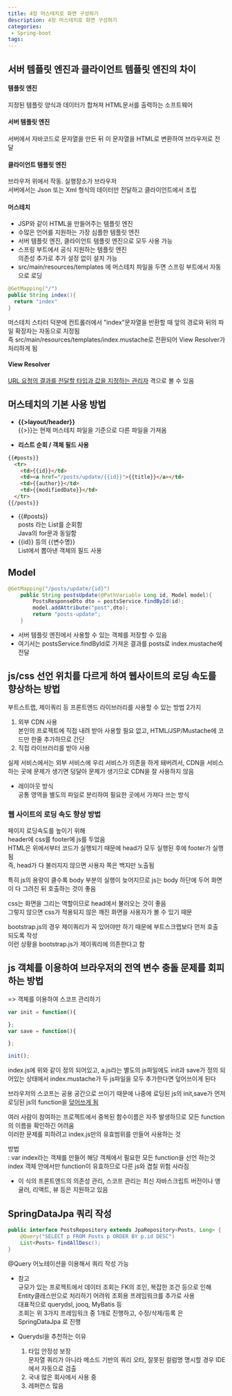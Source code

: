 ```yaml
---
title: 4장 머스테치로 화면 구성하기
description: 4장 머스테치로 화면 구성하기
categories:
 - Spring-boot
tags:
---  
```

## 서버 템플릿 엔진과 클라이언트 템플릿 엔진의 차이  
#### 템플릿 엔진
지정된 템플릿 양식과 데이터가 합쳐져 HTML문서를 출력하는 소프트웨어  

#### 서버 템플릿 엔진  
서버에서 자바코드로 문자열을 만든 뒤 이 문자열을 HTML로 변환하여 브라우저로 전달  

#### 클라이언트 템플릿 엔진  
브라우저 위에서 작동. 실행장소가 브라우저  
서버에서는 Json 또는 Xml 형식의 데이터만 전달하고 클라이언트에서 조립  

#### 머스테치  
  * JSP와 같이 HTML을 만들어주는 템플릿 엔진  
  * 수많은 언어를 지원하는 가장 심플한 템플릿 엔진  
  * 서버 템플릿 엔진, 클라이언트 템플릿 엔진으로 모두 사용 가능  
  * 스프링 부트에서 공식 지원하는 템플릿 엔진  
  의존성 추가로 추가 설정 없이 설치 가능  
  * src/main/resources/templates 에 머스테치 파일을 두면 스프링 부트에서 자동으로 로딩  

```java
@GetMapping("/")
public String index(){
  return "index"
}
```  
머스테치 스타터 덕분에 컨트롤러에서 "index"문자열을 반환할 때 앞의 경로와 뒤의 파일 확장자는 자동으로 지정됨  
즉 src/main/resources/templates/index.mustache로 전환되어 View Resolver가 처리하게 됨  

#### View Resolver  
<U>URL 요청의 결과를 전달할 타입과 값을 지정하는 관리자</U> 격으로 볼 수 있음   

## 머스테치의 기본 사용 방법  
* **{{>layout/header}}**  
{{>}}는 현재 머스테치 파일을 기준으로 다른 파일을 가져옴  

* **리스트 순회 / 객체 필드 사용**
```HTML
{{#posts}}
  <tr>
    <td>{{id}}</td>
    <td><a href="/posts/update/{{id}}">{{title}}</a></td>
    <td>{{author}}</td>
    <td>{{modifiedDate}}</td>
  </tr>
{{/posts}}
```
  * {{#posts}}  
    posts 라는 List를 순회함  
    Java의 for문과 동일함  
  * {{id}} 등의 {{변수명}}  
  List에서 뽑아낸 객체의 필드 사용  

## Model  
```java  
@GetMapping("/posts/update/{id}")
    public String postsUpdate(@PathVariable Long id, Model model){
        PostsResponseDto dto = postsService.findById(id);
        model.addAttribute("post",dto);
        return "posts-update";
    }

```
* 서버 템플릿 엔진에서 사용할 수 있는 객체를 저장할 수 있음  
* 여기서는 postsService.findById로 가져온 결과를 posts로 index.mustache에 전달  

## js/css 선언 위치를 다르게 하여 웹사이트의 로딩 속도를 향상하는 방법  
부트스트랩, 제이쿼리 등 프론트엔드 라이브러리를 사용할 수 있는 방법 2가지  
1. 외부 CDN 사용  
  본인의 프로젝트에 직접 내려 받아 사용할 필요 없고, HTML/JSP/Mustache에 코드만 한줄 추가하므로 간단  
2. 직접 라이브러리를 받아 사용  

실제 서비스에서는 외부 서비스에 우리 서비스가 의존을 하게 돼버려서, CDN을 서비스 하는 곳에 문제가 생기면 덩달아 문제가 생기므로 CDN을 잘 사용하지 않음  

* 레이아웃 방식  
공통 영역을 별도의 파일로 분리하여 필요한 곳에서 가져다 쓰는 방식  

### 웹 사이트의 로딩 속도 향상 방법  
페이지 로딩속도를 높이기 위해  
header에 css를
footer에 js를 두었음  
HTML은 위에서부터 코드가 실행되기 때문에 head가 모두 실행된 후에 footer가 실행됨  
즉, head가 다 불러지지 않으면 사용자 쪽은 백지만 노출됨  

특히 js의 용량이 클수록 body 부분의 실행이 늦어지므로 js는 body 하단에 두어 화면이 다 그려진 뒤 호출하는 것이 좋음  

css는 화면을 그리는 역할이므로 head에서 불러오는 것이 좋음  
그렇지 않으면 css가 적용되지 않은 깨진 화면을 사용자가 볼 수 있기 때문  

bootstrap.js의 경우 제이쿼리가 꼭 있어야만 하기 때문에 부트스크랩보다 먼저 호출 되도록 작성  
이런 상황을 bootstrap.js가 제이쿼리에 의존한다고 함  




## js 객체를 이용하여 브라우저의 전역 변수 충돌 문제를 회피하는 방법  
=> 객체를 이용하여 스코프 관리하기  

```javascript
var init = function(){

};
var save = function(){

};

init();
```  
index.js에 위와 같이 정의 되어있고, a.js라는 별도의 js파일에도 init과 save가 정의 되어있는 상태에서 index.mustache가 두 js파일을 모두 추가한다면 덮어쓰이게 된다  

브라우저의 스코프는 공용 공간으로 쓰이기 때문에 나중에 로딩된 js의 init,save가 먼저 로딩된 js의 function을 <u>덮어쓰게 됨</u>  

여러 사람이 참여하는 프로젝트에서 중복된 함수이름은 자주 발생하므로 모든 function의 이름을 확인하긴 어려움  
이러한 문제를 피하려고 index.js만의 유효범위를 만들어 사용하는 것  

방법  
: var index라는 객체를 만들어 해당 객체에서 필요한 모든 function을 선언 하는것  
index 객체 안에서만 function이 유효하므로 다른 js와 겹칠 위험 사라짐  

* 이 식의 프론트엔드의 의존성 관리, 스코프 관리는 최신 자바스크립트 버전이나 앵귤러, 리액트, 뷰 등은 지원하고 있음   


## SpringDataJpa 쿼리 작성  
```java
public interface PostsRepository extends JpaRepository<Posts, Long> {
    @Query("SELECT p FROM Posts p ORDER BY p.id DESC")
    List<Posts> findAllDesc();
}
```  
@Query 어노테이션을 이용해서 쿼리 작성 가능  
* 참고  
규모가 있는 프로젝트에서 데이터 조회는 FK의 조인, 복잡한 조건 등으로 인해 Entity클래스만으로 처리하기 어려워 조회용 프레임워크를 추가로 사용  
대표적으로 querydsl, jooq, MyBatis 등  
조회는 위 3가지 프레임워크 중 1개로 진행하고, 수정/삭제/등록 은 SpringDataJpa 로 진행  


* Querydsl을 추천하는 이유  
  1. 타입 안정성 보장  
    문자열 쿼리가 아니라 메소드 기반의 쿼리 오타, 잘못된 컬럼명 명시할 경우 IDE에서 자동으로 검출  
  2. 국내 많은 회사에서 사용 중   
  3. 레퍼런스 많음  

